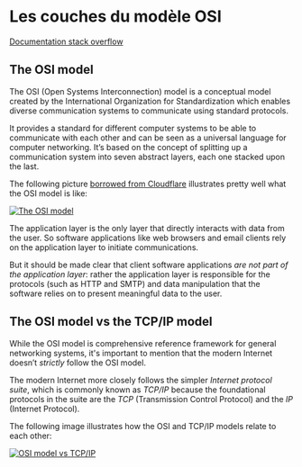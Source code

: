 # Les couches du modèle OSI

[Documentation stack overflow](https://stackoverflow.com/questions/38596488/in-which-layer-is-http-in-the-osi-model)

## The OSI model

The OSI (Open Systems Interconnection) model is a conceptual model created by the International Organization for Standardization which enables diverse communication systems to communicate using standard protocols.

It provides a standard for different computer systems to be able to communicate with each other and can be seen as a universal language for computer networking. It’s based on the concept of splitting up a communication system into seven abstract layers, each one stacked upon the last.

The following picture [borrowed from Cloudflare][3] illustrates pretty well what the OSI model is like:

[![The OSI model][4]][4]

The application layer is the only layer that directly interacts with data from the user. So software applications like web browsers and email clients rely on the application layer to initiate communications.

But it should be made clear that client software applications _are not part of the application layer_: rather the application layer is responsible for the protocols (such as HTTP and SMTP) and data manipulation that the software relies on to present meaningful data to the user.

## The OSI model vs the TCP/IP model

While the OSI model is comprehensive reference framework for general networking systems, it's important to mention that the modern Internet doesn’t _strictly_ follow the OSI model.

The modern Internet more closely follows the simpler _Internet protocol suite_, which is commonly known as _TCP/IP_ because the foundational protocols in the suite are the _TCP_ (Transmission Control Protocol) and the _IP_ (Internet Protocol).

The following image illustrates how the OSI and TCP/IP models relate to each other:

[![OSI model vs TCP/IP][5]][5]

  [1]: https://tools.ietf.org/html/rfc7230
  [2]: https://tools.ietf.org/html/rfc6265
  [3]: https://www.cloudflare.com/learning/ddos/glossary/open-systems-interconnection-model-osi/
  [4]: https://i.stack.imgur.com/WG5r8.jpg
  [5]: https://i.stack.imgur.com/ysG0q.jpg
